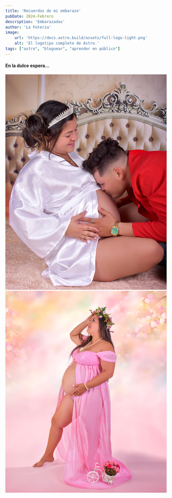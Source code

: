 ```yaml
---
title: 'Recuerdos de mi embarazo'
pubDate: 2024-Febrero
description: 'Embarazadas'
author: 'La Foteria'
image:
    url: 'https://docs.astro.build/assets/full-logo-light.png'
    alt: 'El logotipo completo de Astro.'
tags: ["astro", "bloguear", "aprender en público"]
---
```




#### En la dulce espera...

![embarazada][path]
![embarazada][path2]

[path]: ../../../assets/embarazada/01.jpg
[path2]: ../../../assets/embarazada/02.JPG
